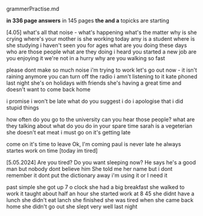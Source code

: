 grammerPractise.md
<!-- I dont have enough energy for doing this things -->
**in 336 page answers**
in 145 pages **the and a** topicks are starting

[4.05]
what's all that noise - what's happening
what's the matter why is she crying
where's your mother is she working today
amy is a student where is she studying
i haven't seen you for ages what are you doing these days
who are those people what are they doing 
i heard you started a new job are you enjoying it
we're not in a hurry   why are you walking so fast

please dont make so much noise i'm trying to work
let's go out now - it isn't raining anymore
you can turn off the radio i amn't listening to it
kate phoned last night she's on holidays with friends she's having a great time and doesn't want to come back home

i promise i won't be late
what do you suggest i do
i apologise that i did stupid things

how often do you go to the university
can you hear those people? what are they talking about
what do you do in your spare time
sarah is a vegeterian she doesn't eat meat
i must go on it's getting late

come on it's time to leave Ok, I'm coming
paul is never late he always startes work on time
[today im tired]

[5.05.2024]
Are you tired? Do you want sleeping now?
He says he's a good man but nobody dont believe him
She told me her name but i dont remember it
dont put the dictionary away i'm using it
or I need it

past simple
she got up 7 o clock
she had a big breakfast
she walked to work 
it taught about half an hour
she started work at 8 45
she didnt have a lunch she didn't eat lanch
she finished
she was tired when she came back home
she didn't go out
she slept very well last night

